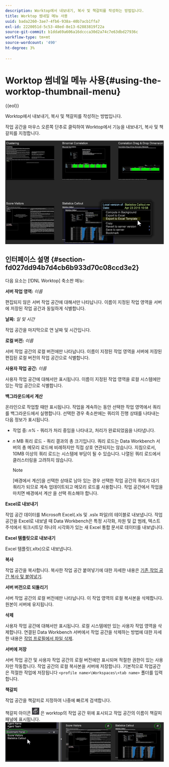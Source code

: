```yaml
---
description: Worktop에서 내보내기, 복사 및 책갈피를 작성하는 방법입니다.
title: Worktop 썸네일 메뉴 사용
uuid: bada2260-3ae7-4fb6-938a-40b7acb1ffa7
exl-id: 2220051d-5c53-48ed-8e13-62883819f22a
source-git-commit: b1dda69a606a16dccca30d2a74c7e63dbd27936c
workflow-type: tm+mt
source-wordcount: '490'
ht-degree: 3%

---
```


# Worktop 썸네일 메뉴 사용{#using-the-worktop-thumbnail-menu}

{{eol}}

Worktop에서 내보내기, 복사 및 책갈피를 작성하는 방법입니다.

작업 공간을 마우스 오른쪽 단추로 클릭하여 Worktop에서 기능을 내보내기, 복사 및 책갈피를 지정합니다.

![](assets/thumbnail_menu.png)

## 인터페이스 설명 {#section-fd027dd94b7d4cb6b933d70c08ccd3e2}

다음 요소는 [!DNL Worktop] 축소판 메뉴:

**서버 작업 영역:** *이름*

편집되지 않은 서버 작업 공간에 대해서만 나타납니다. 이름이 지정된 작업 영역을 서버에 저장된 작업 공간과 동일하게 식별합니다.

**날짜:** *일 및 시간*

작업 공간을 마지막으로 연 날짜 및 시간입니다.

**로컬 버전:** *이름*

서버 작업 공간의 로컬 버전에만 나타납니다. 이름이 지정된 작업 영역을 서버에 저장된 편집된 로컬 버전의 작업 공간으로 식별합니다.

**사용자 작업 공간:** *이름*

사용자 작업 공간에 대해서만 표시됩니다. 이름이 지정된 작업 영역을 로컬 시스템에만 있는 작업 공간으로 식별합니다.

**백그라운드에서 계산**

온라인으로 작업할 때만 표시됩니다. 작업을 계속하는 동안 선택한 작업 영역에서 쿼리를 백그라운드에서 실행합니다. 선택한 경우 축소판에는 쿼리의 진행 상태를 나타내는 다음 정보가 표시됩니다.

* 작업 중: *n%* - 쿼리가 처리 중임을 나타내고, 처리가 완료되었음을 나타냅니다.
* *n* MB 쿼리 로드 - 쿼리 결과의 총 크기입니다. 쿼리 로드는 Data Workbench 서버의 총 메모리 로드에 비례하지만 직접 상호 연관되지는 않습니다. 지침으로서, 10MB 이상의 쿼리 로드는 시스템에 부담이 될 수 있습니다. 나열된 쿼리 로드에서 클러스터링을 고려하지 않습니다.

   >[!NOTE]
   >
   >[배경에서 계산]을 선택한 상태로 남아 있는 경우 선택한 작업 공간의 쿼리가 대기 쿼리가 되므로 계속 업데이트되고 메모리 로드를 사용합니다. 작업 공간에서 작업을 마치면 배경에서 계산 을 선택 취소해야 합니다.

**Excel로 내보내기**

작업 공간 데이터를 Microsoft Excel(.xls 및 .xslx 파일)의 테이블로 내보냅니다. 작업 공간을 Excel로 내보낼 때 Data Workbench은 특정 시각화, 차원 및 값 범례, 텍스트 주석에서 워크시트당 하나의 시각화가 있는 새 Excel 통합 문서로 데이터를 내보냅니다.

**Excel 템플릿으로 내보내기**

Excel 템플릿(.xltx)으로 내보냅니다.

**복사**

작업 공간을 복사합니다. 복사한 작업 공간 붙여넣기에 대한 자세한 내용은 [기존 작업 공간 복사 및 붙여넣기](../../home/c-get-started/c-work-worksp/c-create-worksp.md#section-f91ae89b845640c9a4a52820a6110e65).

**서버 버전으로 되돌리기**

서버 작업 공간의 로컬 버전에만 나타납니다. 이 작업 영역의 로컬 복사본을 삭제합니다. 원본이 서버에 유지됩니다.

**삭제**

사용자 작업 공간에 대해서만 표시됩니다. 로컬 시스템에만 있는 사용자 작업 영역을 삭제합니다. 연결된 Data Workbench 서버에서 작업 공간을 삭제하는 방법에 대한 자세한 내용은 [작업 프로필에서 파일 삭제](../../home/c-get-started/c-admin-intrf/c-prof-mgr/t-del-files-wkg-prof.md#task-1e29c25e6c824cc9b51cb651e835856b).

**서버에 저장**

서버 작업 공간 및 사용자 작업 공간의 로컬 버전에만 표시되며 적절한 권한이 있는 사용자만 작동합니다. 작업 공간의 로컬 복사본을 서버에 저장합니다. 기본적으로 작업공간은 적절한 작업에 저장됩니다 `<profile name>\Workspaces\<tab name>` 폴더를 입력합니다.

**책갈피**

작업 공간을 책갈피로 지정하여 나중에 빠르게 검색합니다.

책갈피 아이콘 ![](assets/bookmark_icon.png) 은 worktop의 작업 공간 위에 표시되고 작업 공간의 이름이 책갈피 패널에 표시됩니다. ![](assets/bookmark_worktop.png)

